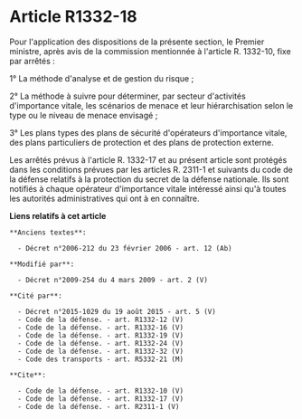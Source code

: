 # Article R1332-18

Pour l'application des dispositions de la présente section, le Premier ministre, après avis de la commission mentionnée à
l'article R. 1332-10, fixe par arrêtés : 

1° La méthode d'analyse et de gestion du risque ; 

2° La méthode à suivre pour déterminer, par secteur d'activités d'importance vitale, les scénarios de menace et leur
hiérarchisation selon le type ou le niveau de menace envisagé ; 

3° Les plans types des plans de sécurité d'opérateurs d'importance vitale, des plans particuliers de protection et des plans
de protection externe. 

Les arrêtés prévus à l'article R. 1332-17 et au présent article sont protégés dans les conditions prévues par les articles R.
2311-1 et suivants du code de la défense relatifs à la protection du secret de la défense nationale. Ils sont notifiés à
chaque opérateur d'importance vitale intéressé ainsi qu'à toutes les autorités administratives qui ont à en connaître.

**Liens relatifs à cet article**

	**Anciens textes**:

	  - Décret n°2006-212 du 23 février 2006 - art. 12 (Ab)

	**Modifié par**:

	  - Décret n°2009-254 du 4 mars 2009 - art. 2 (V)

	**Cité par**:

	  - Décret n°2015-1029 du 19 août 2015 - art. 5 (V)
	  - Code de la défense. - art. R1332-12 (V)
	  - Code de la défense. - art. R1332-16 (V)
	  - Code de la défense. - art. R1332-19 (V)
	  - Code de la défense. - art. R1332-24 (V)
	  - Code de la défense. - art. R1332-32 (V)
	  - Code des transports - art. R5332-21 (M)

	**Cite**:

	  - Code de la défense. - art. R1332-10 (V)
	  - Code de la défense. - art. R1332-17 (V)
	  - Code de la défense. - art. R2311-1 (V)
